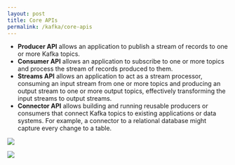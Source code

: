 ```yaml
---
layout: post
title: Core APIs
permalink: /kafka/core-apis
---
```


- **Producer API** allows an application to publish a stream of records to one or more Kafka topics.
- **Consumer API** allows an application to subscribe to one or more topics and process the stream of records produced to them.
- **Streams API** allows an application to act as a stream processor, consuming an input stream from one or more topics and producing an output stream to one or more output topics, effectively transforming the input streams to output streams.
- **Connector API** allows building and running reusable producers or consumers that connect Kafka topics to existing applications or data systems. For example, a connector to a relational database might capture every change to a table.

![]({{site.cdn}}/kafka/kafka-components.png)

![]({{site.cdn}}/kafka/kafka-platform-capabilities.png)
